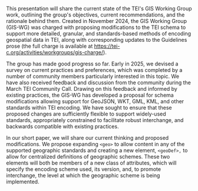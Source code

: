 This presentation will share the current state of the TEI's GIS Working Group work, outlining the group's objectives, 
current recommendations, and the rationale behind them. Created in November 2024, the GIS Working Group (GIS-WG) was charged with
proposing modifications to the TEI schema to support more detailed,
granular, and standards-based methods of encoding geospatial data in
TEI, along with corresponding updates to the Guidelines prose (the full
charge is available at
https://tei-c.org/activities/workgroups/gis-charge/).

The group has made good progress so far. Early in 2025, we devised a survey on current practices and preferences,
which was completed by a number of community members particularly interested in this topic. We have also received feedback and discussion from the community during the March TEI Community Call. Drawing on this feedback and informed by existing practices, the GIS-WG has developed a proposal for schema modifications allowing support for GeoJSON, WKT, GML, KML, and other standards within TEI encoding. We have sought to ensure that these proposed changes are sufficiently flexible to 
support widely-used standards,  appropriately constrained to facilitate robust interchange, and backwards compatible with existing practices. 

In our short paper, we will share our current thinking and proposed modifications. We propose expanding `<geo>` to allow content in any
of the supported geographic standards and creating a new element, `<geoDef>,` to allow for centralized definitions of geographic schemes. These two elements will both be members of a new class of attributes, which will specify the encoding scheme used, its version, and, to promote interchange, the level at which the geographic scheme is being implemented. 





